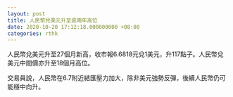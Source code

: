 ```yaml
---
layout: post
title: 人民幣兌美元升至逾兩年高位
date: 2020-10-20 17:12:18.000000000 +08:00
categories: rthk
---
```


人民幣兌美元升至27個月新高，收市報6.6818元兌1美元，升117點子。人民幣兌美元中間價亦升至18個月高位。

交易員說，人民幣在6.7附近結匯壓力加大，除非美元強勢反彈，後續人民幣仍可能穩中向升。
